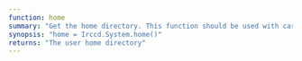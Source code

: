 ```yaml
---
function: home
summary: "Get the home directory. This function should be used with care, plugin should not use user's home to store files."
synopsis: "home = Irccd.System.home()"
returns: "The user home directory"
---
```

